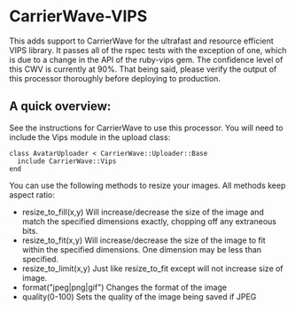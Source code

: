 CarrierWave-VIPS
======================

This adds support to CarrierWave for the ultrafast and resource efficient
VIPS library. It passes all of the rspec tests with the exception of one,
which is due to a change in the API of the ruby-vips gem. The confidence
level of this CWV is currently at 90%.  That being said, please verify the
output of this processor thoroughly before deploying to production.

A quick overview:
---------------------

See the instructions for CarrierWave to use this processor. You will need
to include the Vips module in the upload class:


    class AvatarUploader < CarrierWave::Uploader::Base
      include CarrierWave::Vips
    end

You can use the following methods to resize your images. All methods keep
aspect ratio:

* resize_to_fill(x,y) Will increase/decrease the size of the image and match the specified dimensions exactly, chopping off any extraneous bits.
* resize_to_fit(x,y) Will increase/decrease the size of the image to fit within the specified dimensions. One dimension may be less than specified.
* resize_to_limit(x,y) Just like resize_to_fit except will not increase size of image.
* format("jpeg|png|gif") Changes the format of the image
* quality(0-100) Sets the quality of the image being saved if JPEG

